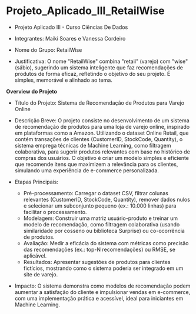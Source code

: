 # Projeto_Aplicado_III_RetailWise
- Projeto Aplicado III - Curso Ciências De Dados

- Integrantes: 
Maiki Soares e Vanessa Cordeiro

- Nome do Grupo: RetailWise

- Justificativa: O nome "RetailWise" combina "retail" (varejo) com "wise" (sábio), sugerindo um sistema inteligente que faz recomendações de produtos de forma eficaz, refletindo o objetivo do seu projeto. É simples, memorável e alinhado ao tema.


**Overview do Projeto**

- Título do Projeto: Sistema de Recomendação de Produtos para Varejo Online

- Descrição Breve: O projeto consiste no desenvolvimento de um sistema de recomendação de produtos para uma loja de varejo online, inspirado em plataformas como a Amazon. Utilizando o dataset Online Retail, que contém transações de clientes (CustomerID, StockCode, Quantity), o sistema emprega técnicas de Machine Learning, como filtragem colaborativa, para sugerir produtos relevantes com base no histórico de compras dos usuários. O objetivo é criar um modelo simples e eficiente que recomende itens que maximizem a relevância para os clientes, simulando uma experiência de e-commerce personalizada.
- Etapas Principais:
  - Pré-processamento: Carregar o dataset CSV, filtrar colunas relevantes (CustomerID, StockCode, Quantity), remover dados nulos e selecionar um subconjunto pequeno (ex.: 10.000 linhas) para facilitar o processamento.
  - Modelagem: Construir uma matriz usuário-produto e treinar um modelo de recomendação, como filtragem colaborativa (usando similaridade por cosseno ou biblioteca Surprise) ou co-ocorrência de produtos.
  - Avaliação: Medir a eficácia do sistema com métricas como precisão das recomendações (ex.: top-N recomendações) ou RMSE, se aplicável.
  - Resultados: Apresentar sugestões de produtos para clientes fictícios, mostrando como o sistema poderia ser integrado em um site de varejo.
- Impacto: O sistema demonstra como modelos de recomendação podem aumentar a satisfação do cliente e impulsionar vendas em e-commerce, com uma implementação prática e acessível, ideal para iniciantes em Machine Learning.
